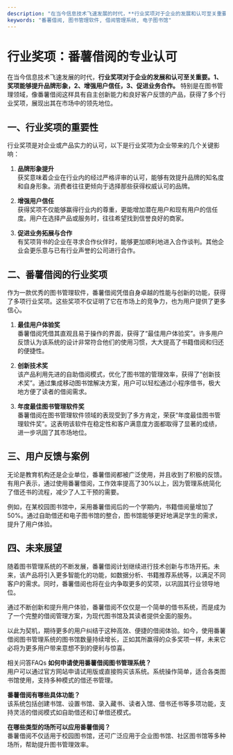 ```yaml
---
description: "在当今信息技术飞速发展的时代，**行业奖项对于企业的发展和认可至关重要。1、奖项能够提升品牌形象，2、增强用户信任，3、促进业务合作。** 特别是在图书管理领域，像番薯借阅这样具有自主创新能力和良好客户反馈的产品，获得了多个行业奖项，展现出其在市场中的领先地位。"
keywords: "番薯借阅, 图书管理软件, 借阅管理系统, 电子图书馆"
---
```

# 行业奖项：番薯借阅的专业认可

在当今信息技术飞速发展的时代，**行业奖项对于企业的发展和认可至关重要。1、奖项能够提升品牌形象，2、增强用户信任，3、促进业务合作。** 特别是在图书管理领域，像番薯借阅这样具有自主创新能力和良好客户反馈的产品，获得了多个行业奖项，展现出其在市场中的领先地位。

## 一、行业奖项的重要性

行业奖项是对企业或产品实力的认可，以下是行业奖项为企业带来的几个关键影响：

1. **品牌形象提升**  
   获奖意味着企业在行业内的经过严格评审的认可，能够有效提升品牌的知名度和自身形象。消费者往往更倾向于选择那些获得权威认可的品牌。

2. **增强用户信任**  
   获得奖项不仅能够赢得行业内的尊重，更能增加潜在用户和现有用户的信任度。用户在选择产品或服务时，往往希望找到信誉良好的商家。

3. **促进业务拓展与合作**  
   有奖项背书的企业在寻求合作伙伴时，能够更加顺利地进入合作谈判。其他企业会更乐意与已有行业声誉的公司进行合作。

## 二、番薯借阅的行业奖项

作为一款优秀的图书管理软件，番薯借阅凭借自身卓越的性能与创新的功能，获得了多项行业奖项。这些奖项不仅证明了它在市场上的竞争力，也为用户提供了更多信心。

1. **最佳用户体验奖**  
   番薯借阅凭借其直观且易于操作的界面，获得了“最佳用户体验奖”。许多用户反馈认为该系统的设计非常符合他们的使用习惯，大大提高了书籍借阅和归还的便捷性。

2. **创新技术奖**  
   该产品利用先进的自助借阅模式，优化了图书馆的管理效率，获得了“创新技术奖”。通过集成移动图书馆解决方案，用户可以轻松通过小程序借书，极大地方便了读者的借阅需求。

3. **年度最佳图书管理软件奖**  
   番薯借阅在图书管理软件领域的表现受到了多方肯定，荣获“年度最佳图书管理软件奖”。这表明该软件在稳定性和客户满意度方面都取得了显著的成绩，进一步巩固了其市场地位。

## 三、用户反馈与案例

无论是教育机构还是企业单位，番薯借阅都被广泛使用，并且收到了积极的反馈。有用户表示，通过使用番薯借阅，工作效率提高了30%以上，因为管理系统简化了借还书的流程，减少了人工干预的需要。

例如，在某校园图书馆中，采用番薯借阅后的一个学期内，书籍借阅量增加了50%。通过自助借还和电子图书馆的整合，图书馆能够更好地满足学生的需求，提升了用户体验。

## 四、未来展望

随着图书管理系统的不断发展，番薯借阅计划继续进行技术创新与市场开拓。未来，该产品将引入更多智能化的功能，如数据分析、书籍推荐系统等，以满足不同客户的需求。同时，番薯借阅也将在业内争取更多的奖项，以巩固其行业领导地位。

通过不断创新和提升用户体验，番薯借阅不仅仅是一个简单的借书系统，而是成为了一个完整的借阅管理方案，为现代图书馆及其读者提供全面的服务。

以此为契机，期待更多的用户纠结于这种高效、便捷的借阅体验。如今，使用番薯借阅图书管理系统的图书馆数量持续增长，正如其所赢得的众多奖项一样，未来它必将为更多用户带来意想不到的便利与惊喜。

相关问答FAQs
**如何申请使用番薯借阅图书管理系统？**  
用户可以通过官方网站申请试用版或直接购买该系统。系统操作简单，适合各类图书馆使用，支持多种模式的借还书管理。

**番薯借阅有哪些具体功能？**  
该系统包括创建书馆、设置书馆、录入藏书、读者入馆、借书还书等多项功能，支持灵活的借阅模式如自助借还和订单借还模式。

**在哪些类型的场所可以应用番薯借阅？**  
番薯借阅不仅适用于校园图书馆，还可广泛应用于企业图书馆、社区图书馆等多种场所，帮助提升图书管理效率。
